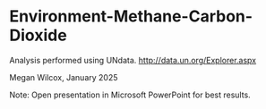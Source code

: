 # Environment-Methane-Carbon-Dioxide
Analysis performed using UNdata. http://data.un.org/Explorer.aspx

Megan Wilcox, January 2025

Note: Open presentation in Microsoft PowerPoint for best results.
